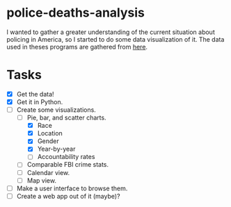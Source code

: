 # police-deaths-analysis

I wanted to gather a greater understanding of the current situation about policing in America, so I started to do some data visualization of it. The data used in theses programs are gathered from [here](https://mappingpoliceviolence.org/).

# Tasks
- [x] Get the data!
- [x] Get it in Python.
- [ ] Create some visualizations.
  - [ ] Pie, bar, and scatter charts.
    - [x] Race
    - [x] Location
    - [x] Gender
    - [x] Year-by-year
    - [ ] Accountability rates
  - [ ] Comparable FBI crime stats.
  - [ ] Calendar view.
  - [ ] Map view.
- [ ] Make a user interface to browse them.
- [ ] Create a web app out of it (maybe)? 